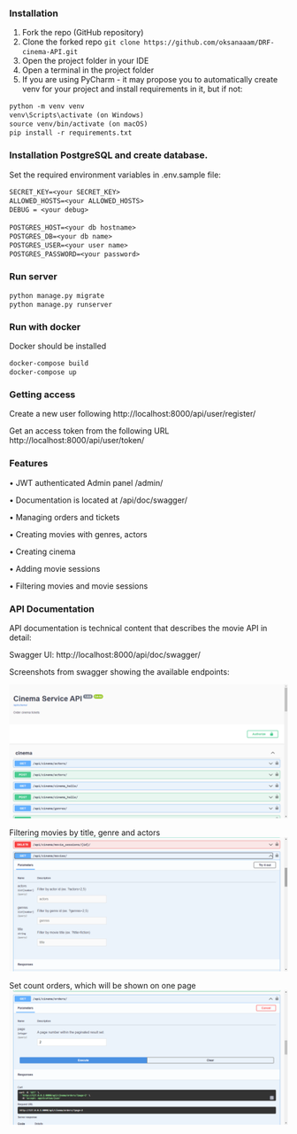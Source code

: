 ### Installation

1. Fork the repo (GitHub repository)
2. Clone the forked repo
`git clone https://github.com/oksanaaam/DRF-cinema-API.git`
3. Open the project folder in your IDE
4. Open a terminal in the project folder
5. If you are using PyCharm - it may propose you to automatically create venv for your project and install requirements in it, but if not:
```
python -m venv venv
venv\Scripts\activate (on Windows)
source venv/bin/activate (on macOS)
pip install -r requirements.txt
```

### Installation PostgreSQL and create database.
Set the required environment variables in .env.sample file:

```
SECRET_KEY=<your SECRET_KEY>
ALLOWED_HOSTS=<your ALLOWED_HOSTS>
DEBUG = <your debug>

POSTGRES_HOST=<your db hostname>
POSTGRES_DB=<your db name>
POSTGRES_USER=<your user name>
POSTGRES_PASSWORD=<your password>
```

### Run server
```
python manage.py migrate
python manage.py runserver
```

### Run with docker
Docker should be installed
```
docker-compose build
docker-compose up
```

### Getting access
Create a new user following http://localhost:8000/api/user/register/

Get an access token from the following URL http://localhost:8000/api/user/token/

### Features
• JWT authenticated Admin panel /admin/

• Documentation is located at /api/doc/swagger/

• Managing orders and tickets

• Creating movies with genres, actors

• Creating cinema

• Adding movie sessions

• Filtering movies and movie sessions

### API Documentation
API documentation is technical content that describes the movie API in detail:

Swagger UI: http://localhost:8000/api/doc/swagger/

Screenshots from swagger showing the available endpoints:

![img](img/img.png)

Filtering movies by title, genre and actors
![img](img/img_1.png)

Set count orders, which will be shown on one page
![img](img/img_2.png)
